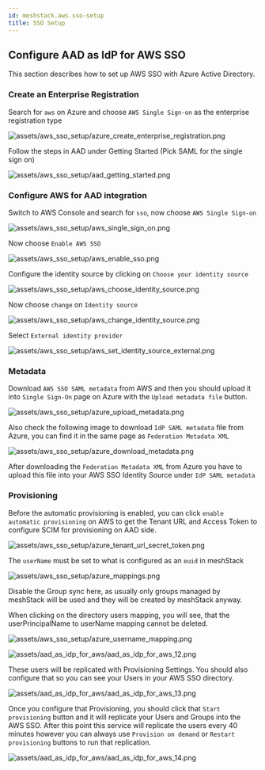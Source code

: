 ```yaml
---
id: meshstack.aws.sso-setup
title: SSO Setup
---
```

## Configure AAD as IdP for AWS SSO

This section describes how to set up AWS SSO with Azure Active Directory.

### Create an Enterprise Registration

Search for `aws` on Azure and choose `AWS Single Sign-on` as the enterprise registration type

![assets/aws_sso_setup/azure_create_enterprise_registration.png](assets/aws_sso_setup/azure_create_enterprise_registration.png)

Follow the steps in AAD under Getting Started (Pick SAML for the single sign on)

![assets/aws_sso_setup/aad_getting_started.png](assets/aws_sso_setup/aad_getting_started.png)

### Configure AWS for AAD integration

Switch to AWS Console and search for `sso`, now choose `AWS Single Sign-on`

![assets/aws_sso_setup/aws_single_sign_on.png](assets/aws_sso_setup/aws_single_sign_on.png)

Now choose `Enable AWS SSO`

![assets/aws_sso_setup/aws_enable_sso.png](assets/aws_sso_setup/aws_enable_sso.png)

Configure the identity source by clicking on `Choose your identity source`

![assets/aws_sso_setup/aws_choose_identity_source.png](assets/aws_sso_setup/aws_choose_identity_source.png)

Now choose `change` on `Identity source`

![assets/aws_sso_setup/aws_change_identity_source.png](assets/aws_sso_setup/aws_change_identity_source.png)

Select `External identity provider`

![assets/aws_sso_setup/aws_set_identity_source_external.png](assets/aws_sso_setup/aws_set_identity_source_external.png)

### Metadata

Download `AWS SSO SAML metadata` from AWS and then you should upload it into `Single Sign-On` page on Azure with the `Upload metadata file` button.

![assets/aws_sso_setup/azure_upload_metadata.png](assets/aws_sso_setup/azure_upload_metadata.png)

Also check the following image to download `IdP SAML metadata` file from Azure, you can find it in the same page as `Federation Metadata XML`

![assets/aws_sso_setup/azure_download_metadata.png](assets/aws_sso_setup/azure_download_metadata.png)

After downloading the `Federation Metadata XML` from Azure you have to upload this file into your AWS SSO Identity Source under `IdP SAML metadata`

### Provisioning

Before the automatic provisioning is enabled, you can click `enable automatic provisioning` on AWS to get the Tenant URL and Access Token to configure SCIM for provisioning on AAD side.

![assets/aws_sso_setup/azure_tenant_url_secret_token.png](assets/aws_sso_setup/azure_tenant_url_secret_token.png)

The `userName` must be set to what is configured as an `euid` in meshStack

![assets/aws_sso_setup/azure_mappings.png](assets/aws_sso_setup/azure_mappings.png)

Disable the Group sync here, as usually only groups managed by meshStack will be used and they will be created by meshStack anyway.

When clicking on the directory users mapping, you will see, that the userPrincipalName to userName mapping cannot be deleted.

![assets/aws_sso_setup/azure_username_mapping.png](assets/aws_sso_setup/azure_username_mapping.png)



![assets/aad_as_idp_for_aws/aad_as_idp_for_aws_12.png](assets/aws_sso_setup/azure_mange_claim.png)

These users will be replicated with Provisioning Settings. You should also configure that so you can see your Users in your AWS SSO directory.

![assets/aad_as_idp_for_aws/aad_as_idp_for_aws_13.png](assets/aws_sso_setup/azure_replication.png)

Once you configure that Provisioning, you should click that `Start provisioning` button and it will replicate your Users and Groups into the AWS SSO. After this point this service will replicate the users every 40 minutes however you can always use `Provision on demand` or `Restart provisioning` buttons to run that replication.

![assets/aad_as_idp_for_aws/aad_as_idp_for_aws_14.png](assets/aws_sso_setup/aad_as_idp_for_aws_14.png)
